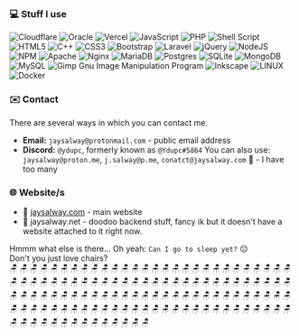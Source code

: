 ### 💻 Stuff I use
![Cloudflare](https://img.shields.io/badge/Cloudflare-F38020?style=flat&logo=Cloudflare&logoColor=white) ![Oracle](https://img.shields.io/badge/Oracle-F80000?style=flat&logo=oracle&logoColor=white) ![Vercel](https://img.shields.io/badge/vercel-%23000000.svg?style=flat&logo=vercel&logoColor=white) ![JavaScript](https://img.shields.io/badge/javascript-%23323330.svg?style=flat&logo=javascript&logoColor=%23F7DF1E) ![PHP](https://img.shields.io/badge/php-%23777BB4.svg?style=flat&logo=php&logoColor=white) ![Shell Script](https://img.shields.io/badge/shell_script-%23121011.svg?style=flat&logo=gnu-bash&logoColor=white) ![HTML5](https://img.shields.io/badge/html5-%23E34F26.svg?style=flat&logo=html5&logoColor=white) ![C++](https://img.shields.io/badge/c++-%2300599C.svg?style=flat&logo=c%2B%2B&logoColor=white) ![CSS3](https://img.shields.io/badge/css3-%231572B6.svg?style=flat&logo=css3&logoColor=white) ![Bootstrap](https://img.shields.io/badge/bootstrap-%23563D7C.svg?style=flat&logo=bootstrap&logoColor=white) ![Laravel](https://img.shields.io/badge/laravel-%23FF2D20.svg?style=flat&logo=laravel&logoColor=white) ![jQuery](https://img.shields.io/badge/jquery-%230769AD.svg?style=flat&logo=jquery&logoColor=white) ![NodeJS](https://img.shields.io/badge/node.js-6DA55F?style=flat&logo=node.js&logoColor=white) ![NPM](https://img.shields.io/badge/NPM-%23000000.svg?style=flat&logo=npm&logoColor=white) ![Apache](https://img.shields.io/badge/apache-%23D42029.svg?style=flat&logo=apache&logoColor=white) ![Nginx](https://img.shields.io/badge/nginx-%23009639.svg?style=flat&logo=nginx&logoColor=white) ![MariaDB](https://img.shields.io/badge/MariaDB-003545?style=flat&logo=mariadb&logoColor=white) ![Postgres](https://img.shields.io/badge/postgres-%23316192.svg?style=flat&logo=postgresql&logoColor=white) ![SQLite](https://img.shields.io/badge/sqlite-%2307405e.svg?style=flat&logo=sqlite&logoColor=white) ![MongoDB](https://img.shields.io/badge/MongoDB-%234ea94b.svg?style=flat&logo=mongodb&logoColor=white) ![MySQL](https://img.shields.io/badge/mysql-%2300f.svg?style=flat&logo=mysql&logoColor=white) ![Gimp Gnu Image Manipulation Program](https://img.shields.io/badge/Gimp-657D8B?style=flat&logo=gimp&logoColor=FFFFFF) ![Inkscape](https://img.shields.io/badge/Inkscape-e0e0e0?style=flat&logo=inkscape&logoColor=080A13) ![LINUX](https://img.shields.io/badge/Linux-FCC624?style=flat&logo=linux&logoColor=black) ![Docker](https://img.shields.io/badge/docker-%230db7ed.svg?style=flat&logo=docker&logoColor=white)

### ✉️ Contact
There are several ways in which you can contact me.
- **Email:** ``jaysalway@protonmail.com`` - public email address
- **Discord:** ``@ydupc``, formerly known as ``@Ydupc#5864``
You can also use: ``jaysalway@proton.me``, ``j.salway@p.me``, ``conatct@jaysalway.com`` 🙂 - I have too many

### 🌐 Website/s
- 🏡 [jaysalway.com](https://jaysalway.com) - main website
- 💾 jaysalway.net - doodoo backend stuff, fancy ik but it doesn't have a website attached to it right now.

Hmmm what else is there... Oh yeah: ``Can I go to sleep yet?`` 😐 <br>
Don't you just love chairs? <br>
🪑 🪑 🪑 🪑 🪑 🪑 🪑 🪑 🪑 🪑 🪑 🪑 🪑 🪑 🪑 🪑 🪑 🪑 🪑 🪑 🪑 🪑 🪑 🪑 🪑 🪑 🪑 🪑 🪑 🪑 🪑 🪑 🪑 🪑 🪑 🪑 🪑 🪑 🪑 🪑 🪑 🪑
🪑 🪑 🪑 🪑 🪑 🪑 🪑 🪑 🪑 🪑 🪑 🪑 🪑 🪑 🪑 🪑 🪑 🪑 🪑 🪑 🪑 🪑 🪑 🪑 🪑 🪑 🪑 🪑 🪑 🪑 🪑 🪑 🪑 🪑 🪑 🪑 🪑 🪑 🪑 🪑 🪑 🪑
🪑 🪑 🪑 🪑 🪑 🪑 🪑 🪑 🪑 🪑 🪑 🪑 🪑 🪑 🪑 🪑 🪑 🪑 🪑 🪑 🪑 🪑 🪑 🪑 🪑 🪑 🪑 🪑 🪑 🪑 🪑 🪑 🪑 🪑 🪑 🪑 🪑 🪑 🪑 🪑 🪑 🪑
